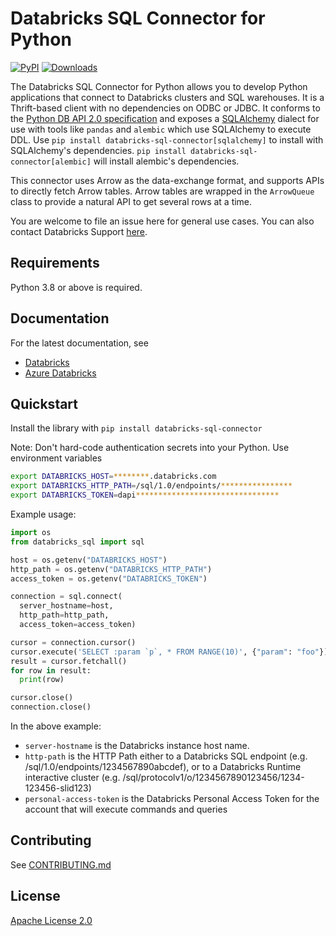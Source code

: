 # Databricks SQL Connector for Python

[![PyPI](https://img.shields.io/pypi/v/databricks-sql-connector?style=flat-square)](https://pypi.org/project/databricks-sql-connector/)
[![Downloads](https://pepy.tech/badge/databricks-sql-connector)](https://pepy.tech/project/databricks-sql-connector)

The Databricks SQL Connector for Python allows you to develop Python applications that connect to Databricks clusters and SQL warehouses. It is a Thrift-based client with no dependencies on ODBC or JDBC. It conforms to the [Python DB API 2.0 specification](https://www.python.org/dev/peps/pep-0249/) and exposes a [SQLAlchemy](https://www.sqlalchemy.org/) dialect for use with tools like `pandas` and `alembic` which use SQLAlchemy to execute DDL. Use `pip install databricks-sql-connector[sqlalchemy]` to install with SQLAlchemy's dependencies. `pip install databricks-sql-connector[alembic]` will install alembic's dependencies.

This connector uses Arrow as the data-exchange format, and supports APIs to directly fetch Arrow tables. Arrow tables are wrapped in the `ArrowQueue` class to provide a natural API to get several rows at a time.

You are welcome to file an issue here for general use cases. You can also contact Databricks Support [here](help.databricks.com).

## Requirements

Python 3.8 or above is required.

## Documentation

For the latest documentation, see

- [Databricks](https://docs.databricks.com/dev-tools/python-sql-connector.html)
- [Azure Databricks](https://docs.microsoft.com/en-us/azure/databricks/dev-tools/python-sql-connector)

## Quickstart

Install the library with `pip install databricks-sql-connector`

Note: Don't hard-code authentication secrets into your Python. Use environment variables

```bash
export DATABRICKS_HOST=********.databricks.com
export DATABRICKS_HTTP_PATH=/sql/1.0/endpoints/****************
export DATABRICKS_TOKEN=dapi********************************
```

Example usage:
```python
import os
from databricks_sql import sql

host = os.getenv("DATABRICKS_HOST")
http_path = os.getenv("DATABRICKS_HTTP_PATH")
access_token = os.getenv("DATABRICKS_TOKEN")

connection = sql.connect(
  server_hostname=host,
  http_path=http_path,
  access_token=access_token)

cursor = connection.cursor()
cursor.execute('SELECT :param `p`, * FROM RANGE(10)', {"param": "foo"})
result = cursor.fetchall()
for row in result:
  print(row)

cursor.close()
connection.close()
```

In the above example:
- `server-hostname` is the Databricks instance host name.
- `http-path` is the HTTP Path either to a Databricks SQL endpoint (e.g. /sql/1.0/endpoints/1234567890abcdef),
or to a Databricks Runtime interactive cluster (e.g. /sql/protocolv1/o/1234567890123456/1234-123456-slid123)
- `personal-access-token` is the Databricks Personal Access Token for the account that will execute commands and queries


## Contributing

See [CONTRIBUTING.md](CONTRIBUTING.md)

## License

[Apache License 2.0](LICENSE)
